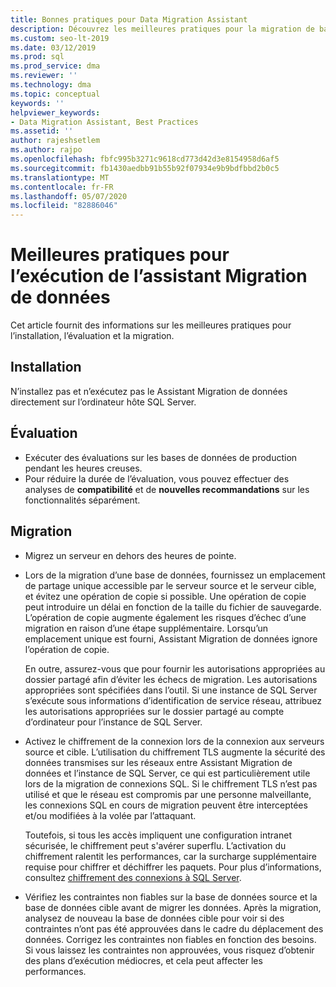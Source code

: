 ```yaml
---
title: Bonnes pratiques pour Data Migration Assistant
description: Découvrez les meilleures pratiques pour la migration de bases de données SQL Server avec Assistant Migration de données
ms.custom: seo-lt-2019
ms.date: 03/12/2019
ms.prod: sql
ms.prod_service: dma
ms.reviewer: ''
ms.technology: dma
ms.topic: conceptual
keywords: ''
helpviewer_keywords:
- Data Migration Assistant, Best Practices
ms.assetid: ''
author: rajeshsetlem
ms.author: rajpo
ms.openlocfilehash: fbfc995b3271c9618cd773d42d3e8154958d6af5
ms.sourcegitcommit: fb1430aedbb91b55b92f07934e9b9bdfbbd2b0c5
ms.translationtype: MT
ms.contentlocale: fr-FR
ms.lasthandoff: 05/07/2020
ms.locfileid: "82886046"
---
```

# <a name="best-practices-for-running-data-migration-assistant"></a>Meilleures pratiques pour l’exécution de l’assistant Migration de données
Cet article fournit des informations sur les meilleures pratiques pour l’installation, l’évaluation et la migration.

## <a name="installation"></a>Installation
N’installez pas et n’exécutez pas le Assistant Migration de données directement sur l’ordinateur hôte SQL Server.

## <a name="assessment"></a>Évaluation
- Exécuter des évaluations sur les bases de données de production pendant les heures creuses.
- Pour réduire la durée de l’évaluation, vous pouvez effectuer des analyses de **compatibilité** et de **nouvelles recommandations** sur les fonctionnalités séparément.

## <a name="migration"></a>Migration
- Migrez un serveur en dehors des heures de pointe.

- Lors de la migration d’une base de données, fournissez un emplacement de partage unique accessible par le serveur source et le serveur cible, et évitez une opération de copie si possible. Une opération de copie peut introduire un délai en fonction de la taille du fichier de sauvegarde. L’opération de copie augmente également les risques d’échec d’une migration en raison d’une étape supplémentaire. Lorsqu’un emplacement unique est fourni, Assistant Migration de données ignore l’opération de copie.
 
    En outre, assurez-vous que pour fournir les autorisations appropriées au dossier partagé afin d’éviter les échecs de migration. Les autorisations appropriées sont spécifiées dans l’outil. Si une instance de SQL Server s’exécute sous informations d’identification de service réseau, attribuez les autorisations appropriées sur le dossier partagé au compte d’ordinateur pour l’instance de SQL Server.

- Activez le chiffrement de la connexion lors de la connexion aux serveurs source et cible. L’utilisation du chiffrement TLS augmente la sécurité des données transmises sur les réseaux entre Assistant Migration de données et l’instance de SQL Server, ce qui est particulièrement utile lors de la migration de connexions SQL. Si le chiffrement TLS n’est pas utilisé et que le réseau est compromis par une personne malveillante, les connexions SQL en cours de migration peuvent être interceptées et/ou modifiées à la volée par l’attaquant.

    Toutefois, si tous les accès impliquent une configuration intranet sécurisée, le chiffrement peut s'avérer superflu. L’activation du chiffrement ralentit les performances, car la surcharge supplémentaire requise pour chiffrer et déchiffrer les paquets. Pour plus d’informations, consultez [chiffrement des connexions à SQL Server](https://go.microsoft.com/fwlink/?linkid=832513).
    
- Vérifiez les contraintes non fiables sur la base de données source et la base de données cible avant de migrer les données. Après la migration, analysez de nouveau la base de données cible pour voir si des contraintes n’ont pas été approuvées dans le cadre du déplacement des données. Corrigez les contraintes non fiables en fonction des besoins. Si vous laissez les contraintes non approuvées, vous risquez d’obtenir des plans d’exécution médiocres, et cela peut affecter les performances.

